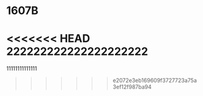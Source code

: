 # 1607B
<<<<<<< HEAD
222222222222222222222
=======
11111111111111
>>>>>>> e2072e3eb169609f3727723a75a3ef12f987ba94
